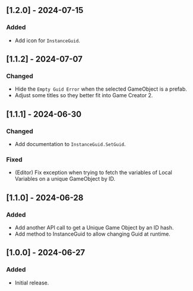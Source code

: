 ﻿## [1.2.0] - 2024-07-15

### Added

- Add icon for `InstanceGuid`.

## [1.1.2] - 2024-07-07

### Changed

- Hide the `Empty Guid Error` when the selected GameObject is a prefab.
- Adjust some titles so they better fit into Game Creator 2.

## [1.1.1] - 2024-06-30

### Changed

- Add documentation to `InstanceGuid.SetGuid`.

### Fixed

- (Editor) Fix exception when trying to fetch the variables of Local Variables on a unique GameObject by ID.

## [1.1.0] - 2024-06-28

### Added

- Add another API call to get a Unique Game Object by an ID hash.
- Add method to InstanceGuid to allow changing Guid at runtime.

## [1.0.0] - 2024-06-27

### Added

- Initial release.
